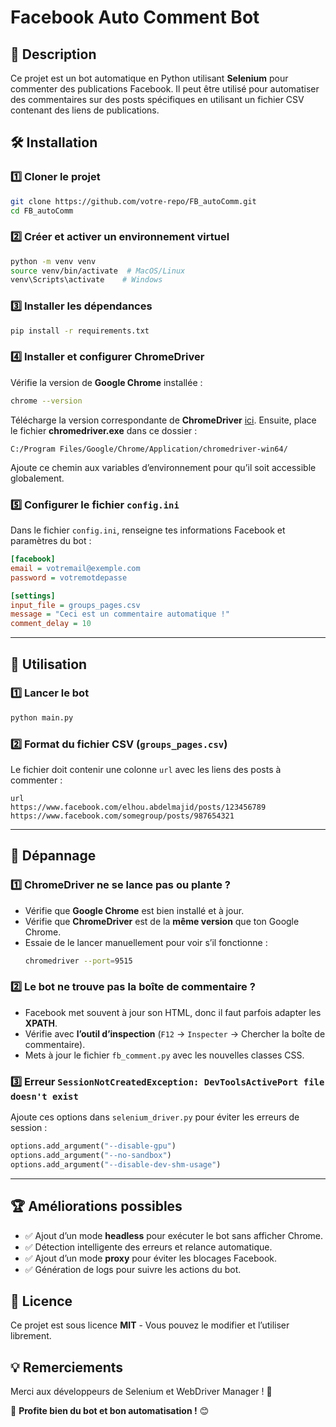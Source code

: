 # Facebook Auto Comment Bot

## 📌 Description
Ce projet est un bot automatique en Python utilisant **Selenium** pour commenter des publications Facebook. Il peut être utilisé pour automatiser des commentaires sur des posts spécifiques en utilisant un fichier CSV contenant des liens de publications.

## 🛠️ Installation

### 1️⃣ **Cloner le projet**
```bash
git clone https://github.com/votre-repo/FB_autoComm.git
cd FB_autoComm
```

### 2️⃣ **Créer et activer un environnement virtuel**
```bash
python -m venv venv
source venv/bin/activate  # MacOS/Linux
venv\Scripts\activate    # Windows
```

### 3️⃣ **Installer les dépendances**
```bash
pip install -r requirements.txt
```

### 4️⃣ **Installer et configurer ChromeDriver**
Vérifie la version de **Google Chrome** installée :
```bash
chrome --version
```
Télécharge la version correspondante de **ChromeDriver** [ici](https://sites.google.com/chromium.org/driver/downloads).
Ensuite, place le fichier **chromedriver.exe** dans ce dossier :
```
C:/Program Files/Google/Chrome/Application/chromedriver-win64/
```
Ajoute ce chemin aux variables d’environnement pour qu’il soit accessible globalement.

### 5️⃣ **Configurer le fichier `config.ini`**
Dans le fichier `config.ini`, renseigne tes informations Facebook et paramètres du bot :
```ini
[facebook]
email = votremail@exemple.com
password = votremotdepasse

[settings]
input_file = groups_pages.csv
message = "Ceci est un commentaire automatique !"
comment_delay = 10
```

---

## 🚀 Utilisation

### 1️⃣ **Lancer le bot**
```bash
python main.py
```
### 2️⃣ **Format du fichier CSV** (`groups_pages.csv`)
Le fichier doit contenir une colonne `url` avec les liens des posts à commenter :
```csv
url
https://www.facebook.com/elhou.abdelmajid/posts/123456789
https://www.facebook.com/somegroup/posts/987654321
```

---

## 🔧 Dépannage

### 1️⃣ **ChromeDriver ne se lance pas ou plante ?**
- Vérifie que **Google Chrome** est bien installé et à jour.
- Vérifie que **ChromeDriver** est de la **même version** que ton Google Chrome.
- Essaie de le lancer manuellement pour voir s’il fonctionne :
  ```bash
  chromedriver --port=9515
  ```

### 2️⃣ **Le bot ne trouve pas la boîte de commentaire ?**
- Facebook met souvent à jour son HTML, donc il faut parfois adapter les **XPATH**.
- Vérifie avec **l’outil d’inspection** (`F12` → `Inspecter` → Chercher la boîte de commentaire).
- Mets à jour le fichier `fb_comment.py` avec les nouvelles classes CSS.

### 3️⃣ **Erreur `SessionNotCreatedException: DevToolsActivePort file doesn't exist`**
Ajoute ces options dans `selenium_driver.py` pour éviter les erreurs de session :
```python
options.add_argument("--disable-gpu")
options.add_argument("--no-sandbox")
options.add_argument("--disable-dev-shm-usage")
```

---

## 🏆 Améliorations possibles
- ✅ Ajout d’un mode **headless** pour exécuter le bot sans afficher Chrome.
- ✅ Détection intelligente des erreurs et relance automatique.
- ✅ Ajout d’un mode **proxy** pour éviter les blocages Facebook.
- ✅ Génération de logs pour suivre les actions du bot.


## 📜 Licence
Ce projet est sous licence **MIT** - Vous pouvez le modifier et l’utiliser librement.


## 💡 Remerciements
Merci aux développeurs de Selenium et WebDriver Manager ! 🚀



🎯 **Profite bien du bot et bon automatisation !** 😊

